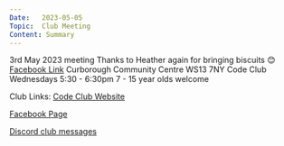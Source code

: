```yaml
---
Date:   2023-05-05
Topic:  Club Meeting
Content: Summary
---
```

3rd May 2023 meeting
Thanks to Heather again for bringing biscuits  😊
[Facebook Link](https://www.facebook.com/720665616418529/posts/746466603838430)
Curborough Community Centre
WS13 7NY
Code Club
Wednesdays 5:30 - 6:30pm
7 - 15 year olds welcome

Club Links:
[Code Club Website](https://lichfield-code-club.github.io/)

[Facebook Page](https://www.facebook.com/LichfieldCoders)

[Discord club messages](https://discord.gg/szz6xGK)

